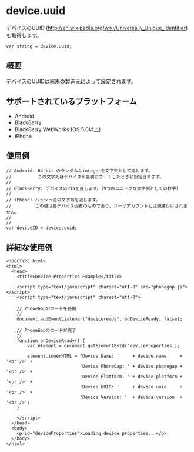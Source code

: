 device.uuid
===========

デバイスのUUID (http://en.wikipedia.org/wiki/Universally_Unique_Identifier) を取得します。

    var string = device.uuid;
    
概要
-----------

デバイスのUUIDは端末の製造元によって設定されます。

サポートされているプラットフォーム
-------------------

- Android
- BlackBerry
- BlackBerry WebWorks (OS 5.0以上)
- iPhone

使用例
-------------

    // Android: 64-bit のランダムなintegerを文字列として返します。
    //          この文字列はデバイスが最初にブートしたときに設定されます。
    //
    // BlackBerry: デバイスのPINを返します。(9つのユニークな文字列としての数字)
    //
    // iPhone: ハッシュ値の文字列を返します。
    //         この値は各デバイス固有のものであり、ユーザアカウントとは関連付けされません。
    //         
    //
    var deviceID = device.uuid;

詳細な使用例
------------

    <!DOCTYPE html>
    <html>
      <head>
        <title>Device Properties Example</title>

        <script type="text/javascript" charset="utf-8" src="phonegap.js"></script>
        <script type="text/javascript" charset="utf-8">

        // PhoneGapのロードを待機
        //
        document.addEventListener("deviceready", onDeviceReady, false);

        // PhoneGapのロードが完了
        //
        function onDeviceReady() {
            var element = document.getElementById('deviceProperties');
    
            element.innerHTML = 'Device Name: '     + device.name     + '<br />' + 
                                'Device PhoneGap: ' + device.phonegap + '<br />' + 
                                'Device Platform: ' + device.platform + '<br />' + 
                                'Device UUID: '     + device.uuid     + '<br />' + 
                                'Device Version: '  + device.version  + '<br />';
        }

        </script>
      </head>
      <body>
        <p id="deviceProperties">Loading device properties...</p>
      </body>
    </html>

